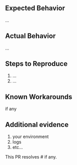 ## Expected Behavior
…

## Actual Behavior
…

## Steps to Reproduce
1. …
2. …

## Known Workarounds
if any

## Additional evidence
1. your environment
2. logs
3. etc…

This PR resolves #<Replace-Me-With-The-Issue-Number-Addressed-By-This-PR> if any.
